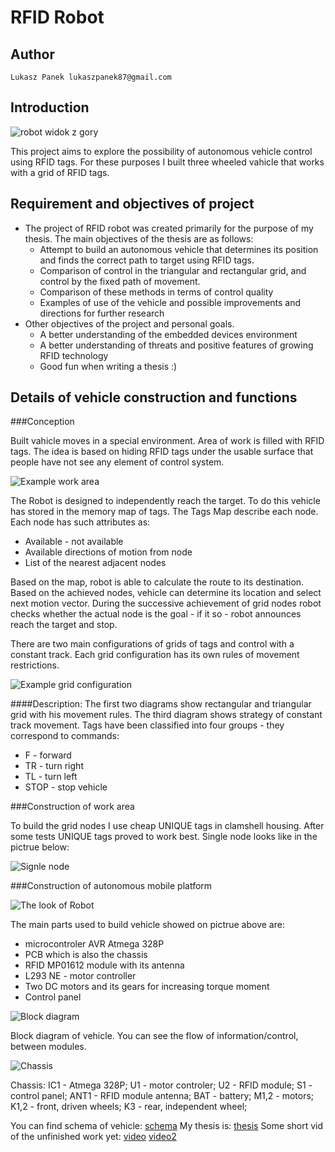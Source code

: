 RFID Robot
==========

Author
------

    Lukasz Panek lukaszpanek87@gmail.com

Introduction
------------

![robot widok z gory](http://dl.dropbox.com/u/18809604/Zdejcie_praca_mgr/robot_end.png)

This project aims to explore the possibility of autonomous vehicle control
using RFID tags. For these purposes I built three wheeled vahicle that works
with a grid of RFID tags.

Requirement and objectives of project
-------------------------------------

* The project of RFID robot was created primarily for the purpose of my thesis.
  The main objectives of the thesis are as follows:
    - Attempt to build an autonomous vehicle that determines its position and
      finds the correct path to target using RFID tags.
    - Comparison of control in the triangular and rectangular grid, and control
      by the fixed path of movement.
    - Comparison of these methods in terms of control quality
    - Examples of use of the vehicle and possible improvements and directions
      for further research
* Other objectives of the project and personal goals.
    - A better understanding of the embedded devices environment
    - A better understanding of threats and positive features of growing RFID
      technology
    - Good fun when writing a thesis :)

Details of vehicle construction and functions
---------------------------------------------

###Conception

Built vahicle moves in a special environment. Area of work is filled with RFID
tags. The idea is based on hiding RFID tags under the usable surface that
people have not see any element of control system.

![Example work area](http://dl.dropbox.com/u/18809604/Zdejcie_praca_mgr/pod%C5%82o%C5%BCe_magazynu.png)

The Robot is designed to independently reach the target. To do this vehicle
has stored in the memory map of tags. The Tags Map describe each node. Each
node has such attributes as:

* Available - not available
* Available directions of motion from node
* List of the nearest adjacent nodes

Based on the map, robot is able to calculate the route to its destination.
Based on the achieved nodes, vehicle can determine its location and select
next motion vector. During the successive achievement of grid nodes robot
checks whether the actual node is the goal - if it so - robot announces reach
the target and stop.

There are two main configurations of grids of tags and control with a constant
track. Each grid configuration has its own rules of movement restrictions.

![Example grid configuration](http://dl.dropbox.com/u/18809604/Zdejcie_praca_mgr/SiatkiRozKoncepcja.png)

####Description:
    The first two diagrams show rectangular and triangular grid with his
    movement rules.
    The third diagram shows strategy of constant track movement. Tags have been
    classified into four groups - they correspond to commands:

* F - forward
* TR - turn right
* TL - turn left
* STOP - stop vehicle

###Construction of work area

To build the grid nodes I use cheap UNIQUE tags in clamshell housing. After
some tests UNIQUE tags proved to work best. Single node looks like in the
pictrue below:

![Signle node](http://dl.dropbox.com/u/18809604/Zdejcie_praca_mgr/single_node.png)

###Construction of autonomous mobile platform

![The look of Robot](http://dl.dropbox.com/u/18809604/Zdejcie_praca_mgr/robot_pic.png)

The main parts used to build vehicle showed on pictrue above are:

* microcontroler AVR Atmega 328P
* PCB which is also the chassis
* RFID MP01612 module with its antenna
* L293 NE - motor controller
* Two DC motors and its gears for increasing torque moment
* Control panel

![Block diagram](http://dl.dropbox.com/u/18809604/Zdejcie_praca_mgr/schemat_blokowy.png)

Block diagram of vehicle. You can see the flow of information/control,
between modules.

![Chassis](http://dl.dropbox.com/u/18809604/Zdejcie_praca_mgr/chassis.png)

Chassis: IC1 - Atmega 328P; U1 - motor controler; U2 - RFID module; 
S1 - control panel; ANT1 - RFID module antenna; BAT - battery; M1,2 - motors;
K1,2 - front, driven wheels; K3 - rear, independent wheel;

You can find schema of vehicle: [schema](http://dl.dropbox.com/u/18809604/Zdejcie_praca_mgr/RFID_robot_schema.png "here")
My thesis is: [thesis](http://dl.dropbox.com/u/18809604/Praca%20magisterska.pdf "here")
Some short vid of the unfinished work yet: [video](http://youtu.be/CioBS_WVCUw "vid 1") [video2](http://youtu.be/tvFMYQMHEGQ "vid 2")

